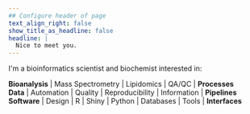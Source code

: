 ```yaml
---
## Configure header of page
text_align_right: false
show_title_as_headline: false
headline: |
  Nice to meet you.
---
```


<!-- this is a subheadline -->
I'm a bioinformatics scientist and biochemist interested in:

  **Bioanalysis**</span> \| Mass Spectrometry \| Lipidomics \| QA/QC \| **Processes**  
  **Data**</span> \| Automation \| Quality \| Reproducibility \| Information \|  **Pipelines**  
  **Software**</span> \| Design \| R \| Shiny \| Python \| Databases \| Tools \| **Interfaces** 